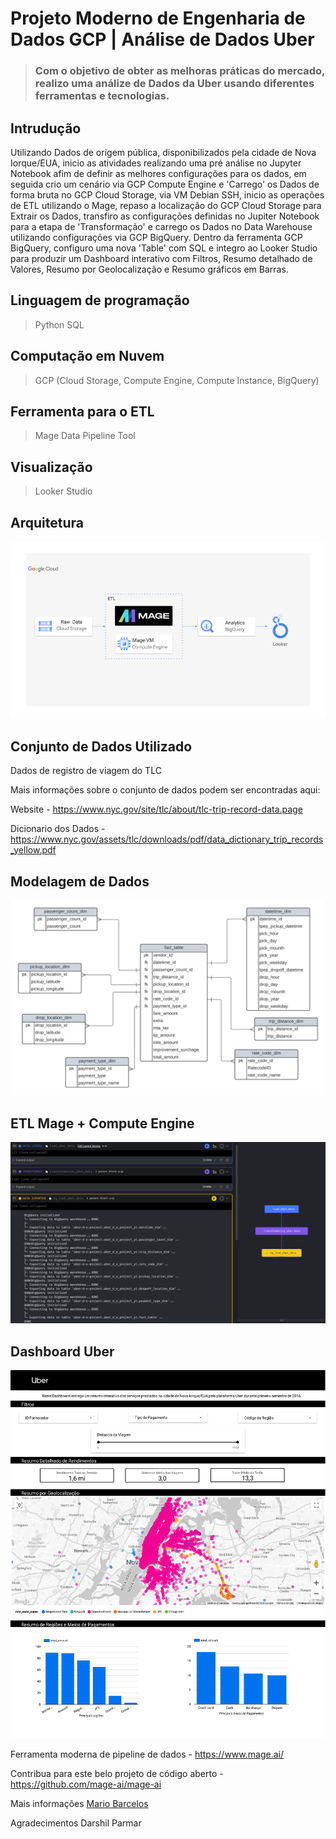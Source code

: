 # Projeto Moderno de Engenharia de Dados GCP | Análise de Dados Uber

> ### Com o objetivo de obter as melhoras práticas do mercado, realizo uma análize de Dados da Uber usando diferentes ferramentas e tecnologias.

## Intrudução
Utilizando Dados de origem pública, disponibilizados pela cidade de Nova Iorque/EUA, inicio as atividades realizando uma pré análise no Jupyter Notebook afim de definir as melhores configurações para os dados, em seguida crio um cenário via GCP Compute Engine e 'Carrego' os Dados de forma bruta no GCP Cloud Storage, via VM Debian SSH, inicio as operações de ETL utilizando o Mage, repaso a localização do GCP Cloud Storage para Extrair os Dados, transfiro as configurações definidas no Jupiter Notebook para a etapa de 'Transformação' e carrego os Dados no Data Warehouse utilizando configurações via GCP BigQuery. Dentro da ferramenta GCP BigQuery, configuro uma nova 'Table' com SQL e integro ao Looker Studio para produzir um Dashboard interativo com Filtros, Resumo detalhado de Valores, Resumo por Geolocalização e Resumo gráficos em Barras.  

## Linguagem de programação 
> Python
> SQL

## Computação em Nuvem 
> GCP (Cloud Storage, Compute Engine, Compute Instance, BigQuery)

## Ferramenta para o ETL
> Mage Data Pipeline Tool

 ## Visualização
> Looker Studio 

## Arquitetura
<img src="arquitetura.jpg">

## Conjunto de Dados Utilizado
Dados de registro de viagem do TLC

Mais informações sobre o conjunto de dados podem ser encontradas aqui:

Website - https://www.nyc.gov/site/tlc/about/tlc-trip-record-data.page

Dicionario dos Dados - https://www.nyc.gov/assets/tlc/downloads/pdf/data_dictionary_trip_records_yellow.pdf

## Modelagem de Dados
<img src="modelagem_de_dados.png">

## ETL Mage + Compute Engine
<img src="ETL_no_mage.png">

## Dashboard Uber
<img src="Dashboard_Uber.jpg">

Ferramenta moderna de pipeline de dados - https://www.mage.ai/

Contribua para este belo projeto de código aberto - https://github.com/mage-ai/mage-ai

Mais informações <a href="https://www.linkedin.com/in/mario-barcelos/">Mario Barcelos</a>

Agradecimentos Darshil Parmar
